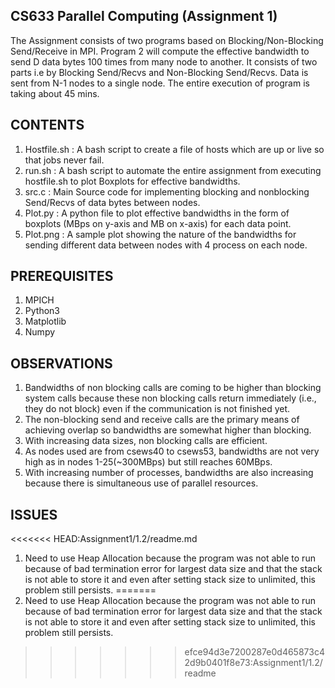 CS633 Parallel Computing (Assignment 1)
--------------------------------------------------------------------------

The Assignment consists of two programs based on Blocking/Non-Blocking Send/Receive in MPI.
Program 2 will compute the effective bandwidth to send D data bytes 100 times from many node to another. It consists of two parts i.e by Blocking Send/Recvs and Non-Blocking Send/Recvs.
Data is sent from N-1 nodes to a single node. The entire execution of program is taking about 45 mins.



CONTENTS
---------------------
1. Hostfile.sh : A bash script to create a file of hosts which are up or live so that jobs never fail.
2. run.sh : A bash script to automate the entire assignment from executing hostfile.sh to plot Boxplots for effective bandwidths.
3. src.c : Main Source code for implementing blocking and nonblocking Send/Recvs of data bytes between nodes.
4. Plot.py : A python file to plot effective bandwidths in the form of boxplots (MBps on y-axis and MB on x-axis) for each data point.
5. Plot.png : A sample plot showing the nature of the bandwidths for sending different data between nodes with 4 process on each node.


PREREQUISITES
-----------------------------
1. MPICH
2. Python3
3. Matplotlib
4. Numpy


OBSERVATIONS
-----------------------------
1. Bandwidths of non blocking calls are coming to be higher than blocking system calls because these non blocking calls return immediately (i.e., they do not block) even if the communication is not finished yet.
2. The non-blocking send and receive calls are the primary means of achieving overlap so bandwidths are somewhat higher than blocking.
3. With increasing data sizes, non blocking calls are efficient.
4. As nodes used are from csews40 to csews53, bandwidths are not very high as in nodes 1-25(~300MBps) but still reaches 60MBps.
5. With increasing number of processes, bandwidths are also increasing because there is simultaneous use of parallel resources.


ISSUES
----------------
<<<<<<< HEAD:Assignment1/1.2/readme.md
1. Need to use Heap Allocation because the program was not able to run because of bad termination error for largest data size and that the stack is not able to store it and even after setting stack size to unlimited, this problem still persists.
=======
1. Need to use Heap Allocation because the program was not able to run because of bad termination error for largest data size and that the stack is not able to store it and even after setting stack size to unlimited, this problem still persists.
>>>>>>> efce94d3e7200287e0d465873c42d9b0401f8e73:Assignment1/1.2/readme
